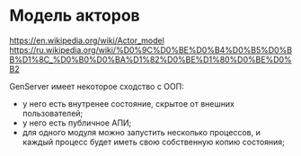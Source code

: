 # Модель акторов

https://en.wikipedia.org/wiki/Actor_model
https://ru.wikipedia.org/wiki/%D0%9C%D0%BE%D0%B4%D0%B5%D0%BB%D1%8C_%D0%B0%D0%BA%D1%82%D0%BE%D1%80%D0%BE%D0%B2

GenServer имеет некоторое сходство с ООП:
- у него есть внутренее состояние, скрытое от внешних пользователей;
- у него есть публичное АПИ;
- для одного модуля можно запустить несколько процессов, и каждый процесс будет иметь свою собственную копию состояния;

